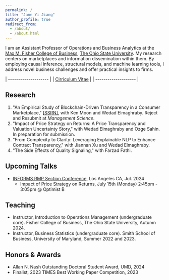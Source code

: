 ```yaml
---
permalink: /
title: "Jane Yi Jiang"
author_profile: true
redirect_from: 
  - /about/
  - /about.html
---
```


I am an Assistant Professor of Operations and Business Analytics at the [Max M. Fisher College of Business](https://fisher.osu.edu), [The Ohio State University](https://www.osu.edu). My research centers on marketplaces and information dissemination within them. By employing causal inference, structural models, and machine learning tools, I address novel business challenges and offer practical insights to firms.

| -------------------- |
| [Cirriculum Vitae]() | 
| -------------------- |

Research
------
1.	"An Empirical Study of Blockchain-Driven Transparency in a Consumer Marketplace," [[SSRN]](https://papers.ssrn.com/sol3/papers.cfm?abstract_id=4560414), with Ken Moon and Wedad Elmaghraby. Reject and Resubmit at <i>Management Science</i>.
2. "Impact of Price Strategy on Returns: A Price Transparency and Valuation Uncertainty Story," with Wedad Elmaghraby and Ozge Sahin. In preparation for submission.
3. "From Complexity to Clarity: Leveraging Explainable NLP to Enhance Contract Transparency," with Jiannan Xu and Wedad Elmaghraby.
4. "The Side Effects of Quality Signaling," with Farzad Fathi.


Upcoming Talks
------
- [INFORMS RMP Section Conference](https://www.anderson.ucla.edu/faculty-research/decisions-operations-technology-management/2024-informs-revenue-management-and-pricing-section-conference), Los Angeles CA, Jul. 2024
  - Impact of Price Strategy on Returns, July 15th (Monday) 2:45pm - 3:05pm @ Optimist B

Teaching
------
-	Instructor, Introduction to Operations Management (undergraduate core). Fisher College of Business, The Ohio State University, Autumn 2024.
-	Instructor, Business Statistics (undergraduate core). Smith School of Business, University of Maryland, Summer 2022 and 2023.

Honors & Awards
------
- Allan N. Nash Outstanding Doctoral Student Award, UMD, 2024
- Finalist, 2023 TIMES Best Working Paper Competition, 2023
